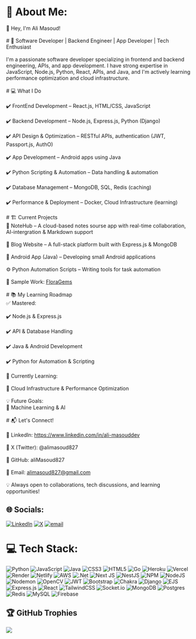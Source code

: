 # 💫 About Me:
👋 Hey, I'm Ali Masoud!<br><br># 🚀 Software Developer | Backend Engineer | App Developer | Tech Enthusiast<br><br>I'm a passionate software developer specializing in frontend and backend engineering, APIs, and app development. I have strong expertise in JavaScript, Node.js, Python, React, APIs, and Java, and I'm actively learning performance optimization and cloud infrastructure.<br><br>  # 💻 What I Do<br><br>✔️ FrontEnd Development – React.js, HTML/CSS, JavaScript<br><br>✔️ Backend Development – Node.js, Express.js, Python (Django)<br><br>✔️ API Design & Optimization – RESTful APIs, authentication (JWT, Passport.js, AuthO)<br><br>✔️ App Development – Android apps using Java<br><br>✔️ Python Scripting & Automation – Data handling & automation<br><br>✔️ Database Management – MongoDB, SQL,  Redis (caching)<br><br>✔️ Performance & Deployment – Docker, Cloud Infrastructure (learning)<br><br># 🏗️ Current Projects<br> 📝 NoteHub – A cloud-based notes sourse app with real-time collaboration, AI-intergration & Markdown support<br><br>📰 Blog Website – A full-stack platform built with Express.js & MongoDB<br><br>📱 Android App (Java) – Developing small Android applications<br><br>⚙️ Python Automation Scripts – Writing tools for task automation<br><br>📌 Sample Work: <a href="https://floragems.vercel.app/">FloraGems</a><br> <br># 📚 My Learning Roadmap<br>✅ Mastered:<br><br>✔️ Node.js & Express.js<br><br>✔️ API & Database Handling<br><br>✔️ Java & Android Development<br><br>✔️ Python for Automation & Scripting<br><br>🚀 Currently Learning:<br><br>🔄 Cloud Infrastructure & Performance Optimization<br><br>💡 Future Goals:<br>🚀 Machine Learning & AI<br><br># 📬 Let's Connect!<br><br>📌 LinkedIn: https://www.linkedin.com/in/ali-masouddev<br><br>📌 X (Twitter): @alimasoud827<br><br>📌 GitHub: aliMasoud827<br><br>📌 Email: alimasoud827@gmail.com<br><br>💡 Always open to collaborations, tech discussions, and learning opportunities! <br>


## 🌐 Socials:
[![LinkedIn](https://img.shields.io/badge/LinkedIn-%230077B5.svg?logo=linkedin&logoColor=white)](AliMasoud_dev) [![X](https://img.shields.io/badge/X-black.svg?logo=X&logoColor=white)](https://x.com/AliMasoud_dev) [![email](https://img.shields.io/badge/Email-D14836?logo=gmail&logoColor=white)](mailto:alimasoud827@gmail.com) 

# 💻 Tech Stack:
![Python](https://img.shields.io/badge/python-3670A0?style=plastic&logo=python&logoColor=ffdd54) ![JavaScript](https://img.shields.io/badge/javascript-%23323330.svg?style=plastic&logo=javascript&logoColor=%23F7DF1E) ![Java](https://img.shields.io/badge/java-%23ED8B00.svg?style=plastic&logo=openjdk&logoColor=white) ![CSS3](https://img.shields.io/badge/css3-%231572B6.svg?style=plastic&logo=css3&logoColor=white) ![HTML5](https://img.shields.io/badge/html5-%23E34F26.svg?style=plastic&logo=html5&logoColor=white) ![Go](https://img.shields.io/badge/go-%2300ADD8.svg?style=plastic&logo=go&logoColor=white) ![Heroku](https://img.shields.io/badge/heroku-%23430098.svg?style=plastic&logo=heroku&logoColor=white) ![Vercel](https://img.shields.io/badge/vercel-%23000000.svg?style=plastic&logo=vercel&logoColor=white) ![Render](https://img.shields.io/badge/Render-%46E3B7.svg?style=plastic&logo=render&logoColor=white) ![Netlify](https://img.shields.io/badge/netlify-%23000000.svg?style=plastic&logo=netlify&logoColor=#00C7B7) ![AWS](https://img.shields.io/badge/AWS-%23FF9900.svg?style=plastic&logo=amazon-aws&logoColor=white) ![.Net](https://img.shields.io/badge/.NET-5C2D91?style=plastic&logo=.net&logoColor=white) ![Next JS](https://img.shields.io/badge/Next-black?style=plastic&logo=next.js&logoColor=white) ![NestJS](https://img.shields.io/badge/nestjs-%23E0234E.svg?style=plastic&logo=nestjs&logoColor=white) ![NPM](https://img.shields.io/badge/NPM-%23CB3837.svg?style=plastic&logo=npm&logoColor=white) ![NodeJS](https://img.shields.io/badge/node.js-6DA55F?style=plastic&logo=node.js&logoColor=white) ![Nodemon](https://img.shields.io/badge/NODEMON-%23323330.svg?style=plastic&logo=nodemon&logoColor=%BBDEAD) ![OpenCV](https://img.shields.io/badge/opencv-%23white.svg?style=plastic&logo=opencv&logoColor=white) ![JWT](https://img.shields.io/badge/JWT-black?style=plastic&logo=JSON%20web%20tokens) ![Bootstrap](https://img.shields.io/badge/bootstrap-%238511FA.svg?style=plastic&logo=bootstrap&logoColor=white) ![Chakra](https://img.shields.io/badge/chakra-%234ED1C5.svg?style=plastic&logo=chakraui&logoColor=white) ![Django](https://img.shields.io/badge/django-%23092E20.svg?style=plastic&logo=django&logoColor=white) ![EJS](https://img.shields.io/badge/ejs-%23B4CA65.svg?style=plastic&logo=ejs&logoColor=black) ![Express.js](https://img.shields.io/badge/express.js-%23404d59.svg?style=plastic&logo=express&logoColor=%2361DAFB) ![React](https://img.shields.io/badge/react-%2320232a.svg?style=plastic&logo=react&logoColor=%2361DAFB) ![TailwindCSS](https://img.shields.io/badge/tailwindcss-%2338B2AC.svg?style=plastic&logo=tailwind-css&logoColor=white) ![Socket.io](https://img.shields.io/badge/Socket.io-black?style=plastic&logo=socket.io&badgeColor=010101) ![MongoDB](https://img.shields.io/badge/MongoDB-%234ea94b.svg?style=plastic&logo=mongodb&logoColor=white) ![Postgres](https://img.shields.io/badge/postgres-%23316192.svg?style=plastic&logo=postgresql&logoColor=white) ![Redis](https://img.shields.io/badge/redis-%23DD0031.svg?style=plastic&logo=redis&logoColor=white) ![MySQL](https://img.shields.io/badge/mysql-4479A1.svg?style=plastic&logo=mysql&logoColor=white) ![Firebase](https://img.shields.io/badge/firebase-a08021?style=plastic&logo=firebase&logoColor=ffcd34)

## 🏆 GitHub Trophies
![](https://github-profile-trophy.vercel.app/?username=alimasoud827&theme=default&no-frame=true&no-bg=false&margin-w=4)
